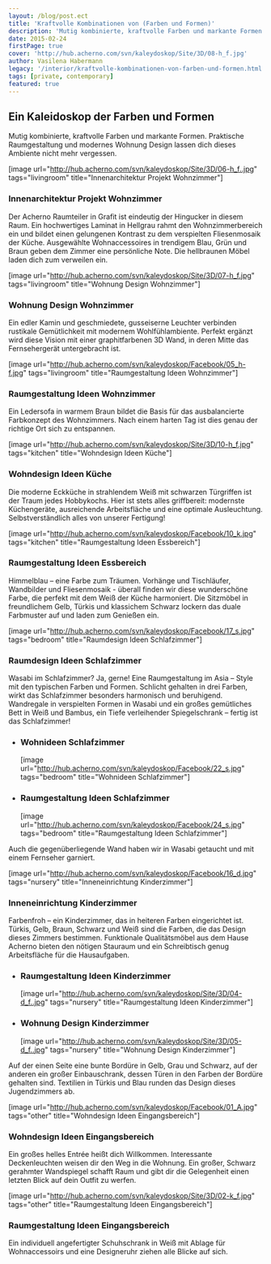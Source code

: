 ```yaml
---
layout: /blog/post.ect
title: 'Kraftvolle Kombinationen von (Farben und Formen)'
description: 'Mutig kombinierte, kraftvolle Farben und markante Formen. Praktische Raumgestaltung und modernes Wohnung Design lassen dich dieses Ambiente nicht mehr vergessen.'
date: 2015-02-24
firstPage: true
cover: 'http://hub.acherno.com/svn/kaleydoskop/Site/3D/08-h_f.jpg'
author: Vasilena Habermann
legacy: '/interior/kraftvolle-kombinationen-von-farben-und-formen.html'
tags: [private, contemporary]
featured: true
---
```

## Ein Kaleidoskop der **Farben und Formen**
Mutig kombinierte, kraftvolle Farben und markante Formen. Praktische Raumgestaltung und modernes Wohnung Design lassen dich dieses Ambiente nicht mehr vergessen.

[image url="http://hub.acherno.com/svn/kaleydoskop/Site/3D/06-h_f..jpg" tags="livingroom" title="Innenarchitektur Projekt Wohnzimmer"]
### Innenarchitektur Projekt **Wohnzimmer**

Der Acherno Raumteiler in Grafit ist eindeutig der Hingucker in diesem Raum. Ein hochwertiges Laminat in Hellgrau rahmt den Wohnzimmerbereich ein und bildet einen gelungenen Kontrast zu dem verspielten Fliesenmosaik der Küche. Ausgewählte Wohnaccessoires in trendigem Blau, Grün und Braun geben dem Zimmer eine persönliche Note. Die hellbraunen Möbel laden dich zum verweilen ein.

[image url="http://hub.acherno.com/svn/kaleydoskop/Site/3D/07-h_f.jpg" tags="livingroom" title="Wohnung Design Wohnzimmer"]
### Wohnung Design **Wohnzimmer**

Ein edler Kamin und geschmiedete, gusseiserne Leuchter verbinden rustikale Gemütlichkeit mit modernem Wohlfühlambiente. Perfekt ergänzt wird diese  Vision mit einer graphitfarbenen 3D Wand, in deren Mitte das Fernsehergerät untergebracht ist. 

[image url="http://hub.acherno.com/svn/kaleydoskop/Facebook/05_h-f.jpg" tags="livingroom" title="Raumgestaltung Ideen Wohnzimmer"]
### Raumgestaltung Ideen **Wohnzimmer**

Ein Ledersofa in warmem Braun bildet die Basis für das ausbalancierte Farbkonzept des Wohnzimmers. Nach einem harten Tag ist dies genau der richtige Ort sich zu entspannen.

[image url="http://hub.acherno.com/svn/kaleydoskop/Site/3D/10-h_f.jpg" tags="kitchen" title="Wohndesign Ideen Küche"]
### Wohndesign Ideen **Küche**

Die moderne Eckküche in strahlendem Weiß mit schwarzen Türgriffen ist der Traum jedes Hobbykochs. Hier ist stets alles griffbereit: modernste Küchengeräte, ausreichende Arbeitsfläche und eine optimale Ausleuchtung. Selbstverständlich alles von unserer Fertigung!

[image url="http://hub.acherno.com/svn/kaleydoskop/Facebook/10_k.jpg" tags="kitchen" title="Raumgestaltung Ideen Essbereich"]
### Raumgestaltung Ideen **Essbereich**

Himmelblau – eine Farbe zum Träumen. Vorhänge und Tischläufer, Wandbilder und Fliesenmosaik - überall finden wir diese wunderschöne Farbe, die  perfekt mit dem Weiß der Küche harmoniert. Die Sitzmöbel in freundlichem Gelb, Türkis und klassichem Schwarz lockern das duale Farbmuster auf und laden zum Genießen ein.

[image url="http://hub.acherno.com/svn/kaleydoskop/Facebook/17_s.jpg" tags="bedroom" title="Raumdesign Ideen Schlafzimmer"]
### Raumdesign Ideen **Schlafzimmer**

Wasabi im Schlafzimmer? Ja, gerne!
Eine Raumgestaltung im Asia – Style mit den typischen Farben und Formen.  Schlicht gehalten in drei Farben, wirkt das Schlafzimmer besonders harmonisch und beruhigend.  Wandregale in verspielten Formen in Wasabi und ein großes gemütliches Bett in Weiß und Bambus, ein Tiefe verleihender Spiegelschrank – fertig ist das Schlafzimmer!

-   ### Wohnideen **Schlafzimmer**
    [image url="http://hub.acherno.com/svn/kaleydoskop/Facebook/22_s.jpg" tags="bedroom" title="Wohnideen Schlafzimmer"]
-   ### Raumgestaltung Ideen **Schlafzimmer**
    [image url="http://hub.acherno.com/svn/kaleydoskop/Facebook/24_s.jpg" tags="bedroom" title="Raumgestaltung Ideen Schlafzimmer"]

Auch die gegenüberliegende Wand haben wir in Wasabi getaucht und mit einem Fernseher garniert.

[image url="http://hub.acherno.com/svn/kaleydoskop/Facebook/16_d.jpg" tags="nursery" title="Inneneinrichtung Kinderzimmer"]
### Inneneinrichtung  **Kinderzimmer**

Farbenfroh – ein Kinderzimmer, das in heiteren Farben eingerichtet ist. Türkis, Gelb, Braun, Schwarz und Weiß sind die Farben, die das Design dieses Zimmers bestimmen. Funktionale Qualitätsmöbel aus dem Hause Acherno bieten den nötigen Stauraum und ein Schreibtisch genug Arbeitsfläche für die Hausaufgaben.

-   ### Raumgestaltung Ideen **Kinderzimmer**
    [image url="http://hub.acherno.com/svn/kaleydoskop/Site/3D/04-d_f..jpg" tags="nursery" title="Raumgestaltung Ideen Kinderzimmer"]
-   ### Wohnung Design **Kinderzimmer**
    [image url="http://hub.acherno.com/svn/kaleydoskop/Site/3D/05-d_f..jpg" tags="nursery" title="Wohnung Design Kinderzimmer"]
 
Auf der einen Seite eine bunte Bordüre in Gelb, Grau und Schwarz, auf der anderen ein großer Einbauschrank, dessen Türen in den Farben der Bordüre gehalten sind. Textilien in Türkis und Blau runden das Design dieses Jugendzimmers ab.

[image url="http://hub.acherno.com/svn/kaleydoskop/Facebook/01_A.jpg" tags="other" title="Wohndesign Ideen Eingangsbereich"]
### Wohndesign Ideen **Eingangsbereich**

Ein großes helles Entrée heißt dich Willkommen. Interessante Deckenleuchten weisen dir den Weg in die Wohnung. Ein großer, Schwarz gerahmter Wandspiegel schafft Raum und gibt dir die Gelegenheit einen letzten Blick auf dein Outfit zu werfen.

[image url="http://hub.acherno.com/svn/kaleydoskop/Site/3D/02-k_f.jpg" tags="other" title="Raumgestaltung Ideen Eingangsbereich"]
### Raumgestaltung Ideen **Eingangsbereich**

Ein individuell angefertigter Schuhschrank in Weiß mit Ablage für Wohnaccessoirs und eine Designeruhr ziehen alle Blicke auf sich. 